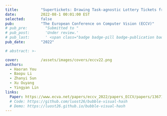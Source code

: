 ```yaml
---
title:          "Supertickets: Drawing Task-agnostic Lottery Tickets from Supernets via Jointly Architecture Searching and Parameter Pruning"
date:           2022-08-1 00:01:00 EST
selected:       false
pub:            "The European Conference on Computer Vision (ECCV)"
# pub_pre:        "Submitted to "
# pub_post:       'Under review.'
# pub_last:       ' <span class="badge badge-pill badge-publication badge-success">Spotlight</span>'
pub_date:       "2022"

# abstract: >-

cover:          /assets/images/covers/eccv22.png
authors:
  - Haoran You 
  - Baopu Li
  - Zhanyi Sun
  - Xu Ouyang
  - Yingyan Lin
links:
  Paper: https://www.ecva.net/papers/eccv_2022/papers_ECCV/papers/136710673.pdf
  # Code: https://github.com/luost26/bubble-visual-hash
  # Demo: https://luost26.github.io/bubble-visual-hash
---
```

